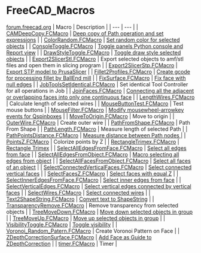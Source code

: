 # FreeCAD_Macros
[forum.freecad.org](https://forum.freecad.org/search.php?keywords=macro&author=tarman3&sf=firstpost&sr=topics)
| Macro | Description |
| --- | --- |
| [CAMDeepCopy.FCMacro](https://forum.freecad.org/viewtopic.php?t=97562/CAMDeepCopy.FCMacro) | [Deep copy of Path operation and set expressions](https://forum.freecad.org/viewtopic.php?t=97562) |
| [ColorRandom.FCMacro](https://forum.freecad.org/viewtopic.php?t=93991/ColorRandom.FCMacro) | [Set random color for selected objects](https://forum.freecad.org/viewtopic.php?t=93991) |
| [ConsoleToggle.FCMacro](https://forum.freecad.org/viewtopic.php?t=94589/ConsoleToggle.FCMacro) | [Toggle panels Python console and Report view](https://forum.freecad.org/viewtopic.php?t=94589) |
| [DrawStyleToggle.FCMacro](https://forum.freecad.org/viewtopic.php?t=94590/DrawStyleToggle.FCMacro) | [Toggle draw style selected objects](https://forum.freecad.org/viewtopic.php?t=94590) |
| [Export2SlicerStl.FCMacro](/Export2SlicerStl.FCMacro) | Export selected objects to amf/stl files and open them in slicing program |
| [Export2SlicerStp.FCMacro](https://forum.freecad.org/viewtopic.php?t=95867/Export2SlicerStp.FCMacro) | [Export STP model to PrusaSlicer](https://forum.freecad.org/viewtopic.php?t=95867) |
| [Fillet2Profiles.FCMacro](https://forum.freecad.org/viewtopic.php?t=94642/Fillet2Profiles.FCMacro) | [Create gcode for processing fillet by BallEnd mill](https://forum.freecad.org/viewtopic.php?t=94642) |
| [FixSurface.FCMacro](https://forum.freecad.org/viewtopic.php?t=96148/FixSurface.FCMacro) | [Fix face with null edges](https://forum.freecad.org/viewtopic.php?t=96148) |
| [JobToolsSetIdentical.FCMacro](/JobToolsSetIdentical.FCMacro) | Set identical Tool Controller for all operations in Job |
| [JoinFaces.FCMacro](https://www.patreon.com/collection/657672/JoinFaces.FCMacro) | [Connecting all the adjacent or overlapping faces into only one continuous face](https://www.patreon.com/collection/657672) |
| [LengthWires.FCMacro](/LengthWires.FCMacro) | Calculate length of selected wires |
| [MouseButtonTest.FCMacro](/MouseButtonTest.FCMacro) | Test mouse buttons |
| [MouseFilter.FCMacro](https://forum.freecad.org/viewtopic.php?t=92512/MouseFilter.FCMacro) | [Modify mousewheel-arrowkey events for Qspinboxes](https://forum.freecad.org/viewtopic.php?t=92512) |
| [MoveToOrigin.FCMacro](/MoveToOrigin.FCMacro) | Move to origin |
| [OuterWire.FCMacro](/OuterWire.FCMacro) | Create outer wire |
| [PathFromShape.FCMacro](/PathFromShape.FCMacro) | Path From Shape |
| [PathLength.FCMacro](/PathLength.FCMacro) | Measure length of selected Path |
| [PathPointsDistance.FCMacro](https://forum.freecad.org/viewtopic.php?t=97759/PathPointsDistance.FCMacro) | [Measure distance between Path nodes ](https://forum.freecad.org/viewtopic.php?t=97759) |
| [PointsZ.FCMacro](/PointsZ.FCMacro) | Colorize points by Z |
| [RectangleTrimex.FCMacro](https://forum.freecad.org/viewtopic.php?t=94761/RectangleTrimex.FCMacro) | [Rectangle Trimex](https://forum.freecad.org/viewtopic.php?t=94761) |
| [SelectAllEdgesFromFace.FCMacro](https://www.patreon.com/collection/657672/SelectAllEdgesFromFace.FCMacro) | [Select all edges from face](https://www.patreon.com/collection/657672) |
| [SelectAllEdgesFromObject.FCMacro](https://forum.freecad.org/viewtopic.php?t=98116/SelectAllEdgesFromObject.FCMacro) | [Macro selecting all edges from object](https://forum.freecad.org/viewtopic.php?t=98116) |
| [SelectAllFacesFromObject.FCMacro](https://www.patreon.com/collection/657672/SelectAllFacesFromObject.FCMacro) | [Select all faces of an object](https://www.patreon.com/collection/657672) |
| [SelectConnectedVerticalFaces.FCMacro](https://www.patreon.com/collection/657672/SelectConnectedVerticalFaces.FCMacro) | [Select connected vertical faces](https://www.patreon.com/collection/657672) |
| [SelectFacesZ.FCMacro](https://forum.freecad.org/viewtopic.php?t=96486/SelectFacesZ.FCMacro) | [Select faces with equal Z](https://forum.freecad.org/viewtopic.php?t=96486) |
| [SelectInnerEdgesFromFace.FCMacro](https://forum.freecad.org/viewtopic.php?t=98065/SelectInnerEdgesFromFace.FCMacro) | [Select inner edges from face](https://forum.freecad.org/viewtopic.php?t=98065) |
| [SelectVerticalEdges.FCMacro](https://www.patreon.com/collection/657672/SelectVerticalEdges.FCMacro) | [Select vertical edges connected by vertical faces](https://www.patreon.com/collection/657672) |
| [SelectWires.FCMacro](https://www.patreon.com/collection/657672/SelectWires.FCMacro) | [Select connected wires](https://www.patreon.com/collection/657672) |
| [Text2ShapeString.FCMacro](https://forum.freecad.org/viewtopic.php?t=94388/Text2ShapeString.FCMacro) | [Convert text to ShapeString](https://forum.freecad.org/viewtopic.php?t=94388) |
| [TransparencyRemove.FCMacro](/TransparencyRemove.FCMacro) | Remove transparency from selected objects |
| [TreeMoveDown.FCMacro](https://forum.freecad.org/viewtopic.php?t=97244/TreeMoveDown.FCMacro) | [Move down selected objects in group](https://forum.freecad.org/viewtopic.php?t=97244) |
| [TreeMoveUp.FCMacro](https://forum.freecad.org/viewtopic.php?t=97244/TreeMoveUp.FCMacro) | [Move up selected objects in group](https://forum.freecad.org/viewtopic.php?t=97244) |
| [VisibilityToggle.FCMacro](https://forum.freecad.org/viewtopic.php?t=94541/VisibilityToggle.FCMacro) | [Toggle visibility](https://forum.freecad.org/viewtopic.php?t=94541) |
| [Voronoi_Random_Patern.FCMacro](/Voronoi_Random_Patern.FCMacro) | Create Voronoi Pattern on Face |
| [ZDepthCorrectionSurface.FCMacro](https://www.patreon.com/collection/657672/ZDepthCorrectionSurface.FCMacro) | [Add Face as Guide to ZDepthCorrection](https://www.patreon.com/collection/657672) |
| [timer.FCMacro](/timer.FCMacro) | Timer |
